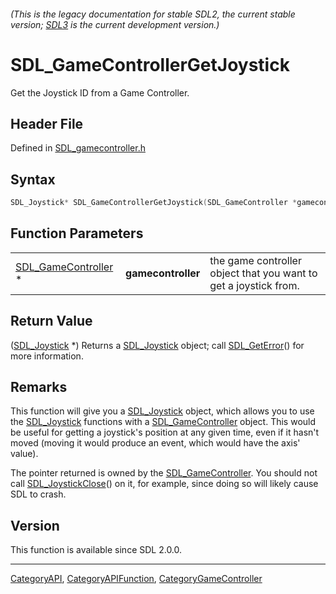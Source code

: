 ###### (This is the legacy documentation for stable SDL2, the current stable version; [SDL3](https://wiki.libsdl.org/SDL3/) is the current development version.)
# SDL_GameControllerGetJoystick

Get the Joystick ID from a Game Controller.

## Header File

Defined in [SDL_gamecontroller.h](https://github.com/libsdl-org/SDL/blob/SDL2/include/SDL_gamecontroller.h)

## Syntax

```c
SDL_Joystick* SDL_GameControllerGetJoystick(SDL_GameController *gamecontroller);
```

## Function Parameters

|                                            |                    |                                                                  |
| ------------------------------------------ | ------------------ | ---------------------------------------------------------------- |
| [SDL_GameController](SDL_GameController) * | **gamecontroller** | the game controller object that you want to get a joystick from. |

## Return Value

([SDL_Joystick](SDL_Joystick) *) Returns a [SDL_Joystick](SDL_Joystick)
object; call [SDL_GetError](SDL_GetError)() for more information.

## Remarks

This function will give you a [SDL_Joystick](SDL_Joystick) object, which
allows you to use the [SDL_Joystick](SDL_Joystick) functions with a
[SDL_GameController](SDL_GameController) object. This would be useful for
getting a joystick's position at any given time, even if it hasn't moved
(moving it would produce an event, which would have the axis' value).

The pointer returned is owned by the
[SDL_GameController](SDL_GameController). You should not call
[SDL_JoystickClose](SDL_JoystickClose)() on it, for example, since doing so
will likely cause SDL to crash.

## Version

This function is available since SDL 2.0.0.

----
[CategoryAPI](CategoryAPI), [CategoryAPIFunction](CategoryAPIFunction), [CategoryGameController](CategoryGameController)

